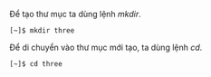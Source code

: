 Để tạo thư mục ta dùng lệnh _mkdir_.

```
[~]$ mkdir three
```

Để di chuyển vào thư mục mới tạo, ta dùng lệnh _cd_.

```
[~]$ cd three
```



